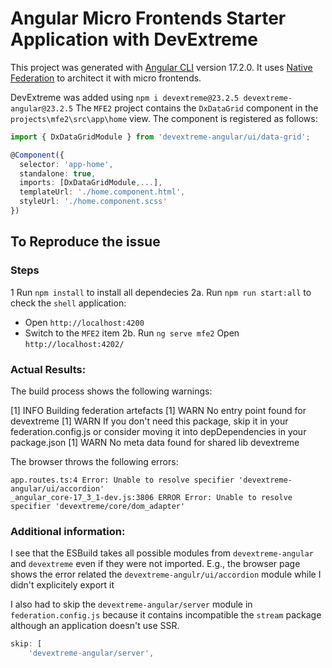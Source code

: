 # Angular Micro Frontends Starter Application with DevExtreme

This project was generated with [Angular CLI](https://github.com/angular/angular-cli) version 17.2.0.
It uses [Native Federation](https://github.com/angular-architects/module-federation-plugin) to architect it with micro frontends.

DevExtreme was added using `npm i devextreme@23.2.5 devextreme-angular@23.2.5`
The `MFE2` project contains the `DxDataGrid` component in the `projects\mfe2\src\app\home` view. 
The component is registered as follows:
```ts
import { DxDataGridModule } from 'devextreme-angular/ui/data-grid';

@Component({
  selector: 'app-home',
  standalone: true,
  imports: [DxDataGridModule,...],
  templateUrl: './home.component.html',
  styleUrl: './home.component.scss'
})
```

## To Reproduce the issue

### Steps

1 Run `npm install` to install all dependecies
2a. Run `npm run start:all` to check the `shell` application: 
  * Open `http://localhost:4200`
  * Switch to the `MFE2` item
2b. Run `ng serve mfe2` 
    Open `http://localhost:4202/`

### Actual Results:

The build process shows the following warnings:

[1]  INFO  Building federation artefacts
[1]  WARN  No entry point found for devextreme
[1]  WARN  If you don't need this package, skip it in your federation.config.js or consider moving it into depDependencies in your package.json
[1]  WARN  No meta data found for shared lib devextreme

The browser throws the following errors:

```
app.routes.ts:4 Error: Unable to resolve specifier 'devextreme-angular/ui/accordion' 
_angular_core-17_3_1-dev.js:3806 ERROR Error: Unable to resolve specifier 'devextreme/core/dom_adapter' 
```

### Additional information:

I see that the ESBuild takes all possible modules from `devextreme-angular` and `devextreme` even if they were not imported. 
E.g., the browser page shows the error related the `devextreme-angulr/ui/accordion` module while I didn't explicitely export it

I also had to skip the `devextreme-angular/server` module in `federation.config.js`  because it contains incompatible the `stream` package although an application doesn't use SSR.

 ```js
 skip: [
     'devextreme-angular/server',
```


